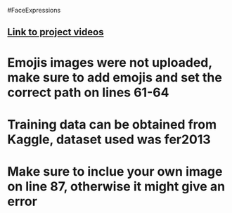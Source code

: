 #FaceExpressions
## [Link to project videos](https://drive.google.com/file/d/1sqfnN_-9YB53gKSlsnh5Fosl6Nc0rAoO/view?usp=sharing)
# Emojis images were not uploaded, make sure to add emojis and set the correct path on lines 61-64
# Training data can be obtained from Kaggle, dataset used was fer2013
# Make sure to inclue your own image on line 87, otherwise it might give an error
